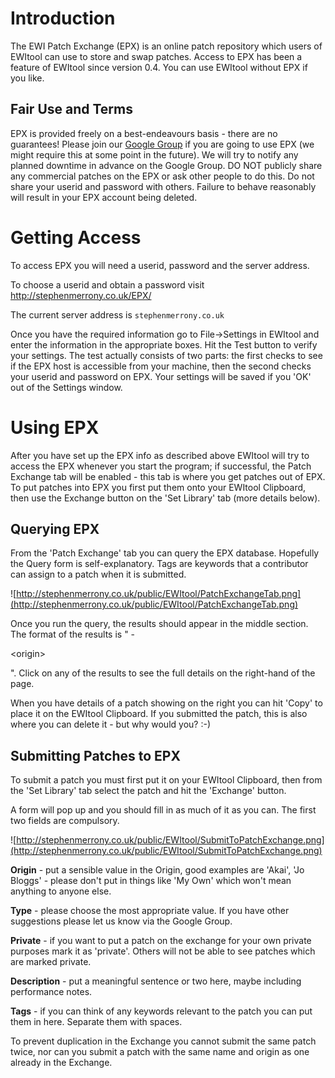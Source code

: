 # Introduction #

The EWI Patch Exchange (EPX) is an online patch repository which users of EWItool can use to store and swap patches.  Access to EPX has been a feature of EWItool since version 0.4.  You can use EWItool without EPX if you like.

## Fair Use and Terms ##

EPX is provided freely on a best-endeavours basis - there are no guarantees!  Please join our [Google Group](http://groups.google.co.uk/group/ewitool-users?hl=en) if you are going to use EPX (we might require this at some point in the future).  We will try to notify any planned downtime in advance on the Google Group.  DO NOT publicly share any commercial patches on the EPX or ask other people to do this.  Do not share your userid and password with others.  Failure to behave reasonably will result in your EPX account being deleted.


# Getting Access #

To access EPX you will need a userid, password and the server address.

To choose a userid and obtain a password visit http://stephenmerrony.co.uk/EPX/

The current server address is `stephenmerrony.co.uk`

Once you have the required information go to File->Settings in EWItool and enter the information in the appropriate boxes.  Hit the Test button to verify your settings.  The test actually consists of two parts: the first checks to see if the EPX host is accessible from your machine, then the second checks your userid and password on EPX.  Your settings will be saved if you 'OK' out of the Settings window.

# Using EPX #

After you have set up the EPX info as described above EWItool will try to access the EPX whenever you start the program; if successful, the Patch Exchange tab will be enabled - this tab is where you get patches out of EPX.  To put patches into EPX you first put them onto your EWItool Clipboard, then use the Exchange button on the 'Set Library' tab (more details below).

## Querying EPX ##

From the 'Patch Exchange' tab you can query the EPX database.  Hopefully the Query form is self-explanatory.  Tags are keywords that a contributor can assign to a patch when it is submitted.

![http://stephenmerrony.co.uk/public/EWItool/PatchExchangeTab.png](http://stephenmerrony.co.uk/public/EWItool/PatchExchangeTab.png)

Once you run the query, the results should appear in the middle section.  The format of the results is "<patch name> - 

&lt;origin&gt;

".  Click on any of the results to see the full details on the right-hand of the page.

When you have details of a patch showing on the right you can hit 'Copy' to place it on the EWItool Clipboard.  If you submitted the patch, this is also where you can delete it  - but why would you? :-)

## Submitting Patches to EPX ##

To submit a patch you must first put it on your EWItool Clipboard, then from the 'Set Library' tab select the patch and hit the 'Exchange' button.

A form will pop up and you should fill in as much of it as you can.  The first two fields are compulsory.

![http://stephenmerrony.co.uk/public/EWItool/SubmitToPatchExchange.png](http://stephenmerrony.co.uk/public/EWItool/SubmitToPatchExchange.png)

**Origin** - put a sensible value in the Origin, good examples are 'Akai', 'Jo Bloggs' - please don't put in things like 'My Own' which won't mean anything to anyone else.

**Type** - please choose the most appropriate value.  If you have other suggestions please let us know via the Google Group.

**Private** - if you want to put a patch on the exchange for your own private purposes mark it as 'private'.  Others will not be able to see patches which are marked private.

**Description** - put a meaningful sentence or two here, maybe including performance notes.

**Tags** - if you can think of any keywords relevant to the patch you can put them in here.  Separate them with spaces.

To prevent duplication in the Exchange you cannot submit the same patch twice, nor can you submit a patch with the same name and origin as one already in the Exchange.